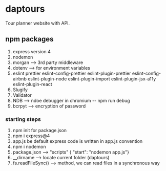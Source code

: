 # daptours

Tour planner website with API.

## npm packages

1. express version 4
2. nodemon
3. morgan --> 3rd party middleware
4. dotenv --> for environment variables
5. eslint
   prettier
   eslint-config-prettier
   eslint-plugin-prettier
   eslint-config-airbnb
   eslint-plugin-node
   eslint-plugin-import
   eslint-plugin-jsx-a11y
   eslint-plugin-react
6. Slugify
7. Validator
8. NDB --> ndoe debugger in chromium -- npm run debug
9. bcrpyt --> encryption of password

### starting steps

1. npm init for package.json
2. npm i express@4
3. app.js be default express code is written in app.js convention
4. npm i nodemon
5. package.json --> "scripts" { "start": "nodemon app.js"}
6. \_\_dirname --> locate current folder (daptours)
7. fs.readFileSync() --> method, we can read files in a synchronous way
